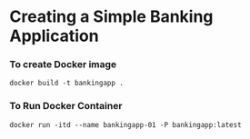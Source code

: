 # Creating a Simple Banking Application

### To create Docker image
`docker build -t bankingapp .`

### To Run Docker Container
`docker run -itd --name bankingapp-01 -P bankingapp:latest`